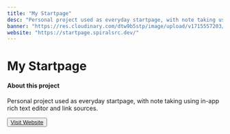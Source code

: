 ```yaml
---
title: "My Startpage"
desc: "Personal project used as everyday startpage, with note taking using in-app rich text editor and link sources."
banner: "https://res.cloudinary.com/dtw9b5stp/image/upload/v1715557203/portfolioassets/ojpdj2qv697fdczliuvs.png"
website: "https://startpage.spiralsrc.dev/"
---
```


# My Startpage

#### About this project

Personal project used as everyday startpage, with note taking using in-app rich text editor and link sources.

<button>[Visit Website](https://startpage.spiralsrc.dev/)</button>
